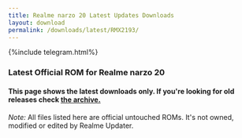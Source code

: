 ```yaml
---
title: Realme narzo 20 Latest Updates Downloads
layout: download
permalink: /downloads/latest/RMX2193/
---
```

<script>
    $(document).ready(function () {
        loadLatest("RMX2193");
    });
</script>

{%include telegram.html%}

<div class="col-12 mx-auto">
    <h3 class="title bg-light p-2 rounded">Latest Official ROM for Realme narzo 20</h3>
    <h4>This page shows the latest downloads only. If you're looking for old releases check
        <a href="/downloads/archive/RMX2193/">the archive.</a></h4>
    <p><i>Note: </i>All files listed here are official untouched ROMs.
        It's not owned, modified or edited by Realme Updater.</p>
    <div id="downloads">
    </div>
</div>